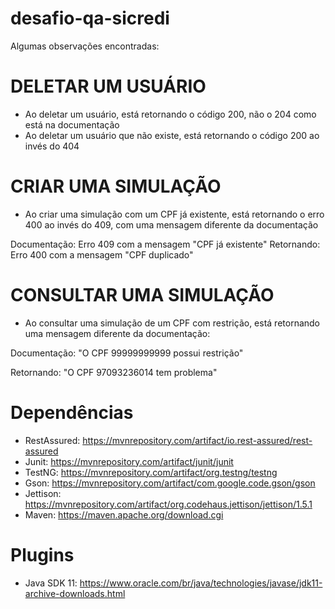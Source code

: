 # desafio-qa-sicredi

Algumas observações encontradas: 

# DELETAR UM USUÁRIO
- Ao deletar um usuário, está retornando o código 200, não o 204 como está na documentação
- Ao deletar um usuário que não existe, está retornando o código 200 ao invés do 404

# CRIAR UMA SIMULAÇÃO
-  Ao criar uma simulação com um CPF já existente, está retornando o erro 400 ao invés do 409, com uma mensagem diferente da documentação

Documentação: Erro 409 com a mensagem "CPF já existente"
Retornando: Erro 400 com a mensagem "CPF duplicado"

# CONSULTAR UMA SIMULAÇÃO
- Ao consultar uma simulação de um CPF com restrição, está retornando uma mensagem diferente da documentação:

Documentação: "O CPF
99999999999 possui restrição"

Retornando: "O CPF 97093236014 tem problema"


# Dependências

- RestAssured: https://mvnrepository.com/artifact/io.rest-assured/rest-assured
- Junit: https://mvnrepository.com/artifact/junit/junit
- TestNG: https://mvnrepository.com/artifact/org.testng/testng
- Gson: https://mvnrepository.com/artifact/com.google.code.gson/gson
- Jettison: https://mvnrepository.com/artifact/org.codehaus.jettison/jettison/1.5.1
- Maven: https://maven.apache.org/download.cgi

# Plugins

- Java SDK 11: https://www.oracle.com/br/java/technologies/javase/jdk11-archive-downloads.html

